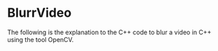 # BlurrVideo
The following is the explanation to the C++ code to blur a video in C++ using the tool OpenCV.
